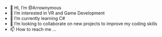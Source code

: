 - 👋 Hi, I’m @Arrownymous
- 👀 I’m interested in VR and Game Development 
- 🌱 I’m currently learning C#
- 💞️ I’m looking to collaborate on new projects to improve my coding skills
- 📫 How to reach me ...

<!---
Arrownymous/Arrownymous is a ✨ special ✨ repository because its `README.md` (this file) appears on your GitHub profile.
You can click the Preview link to take a look at your changes.
--->
